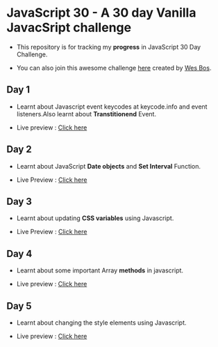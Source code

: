 # JavaScript 30 - A 30 day Vanilla JavacSript challenge

* This repository is for tracking my **progress** in JavaScript 30 Day Challenge.

* You can also join this awesome challenge  [here](https://javascript30.com/) created by [Wes Bos](https://github.com/wesbos).


## Day 1 

 * Learnt about Javascript event keycodes at keycode.info and event listeners.Also learnt about __Transtitionend__ Event.
 
 * Live preview : [Click here](https://kiruthi-1312.github.io/Javascript-30/drumkit/)
 
 
 ## Day 2
 
 * Learnt about JavaScript __Date objects__ and __Set Interval__ Function.
 
 * Live Preview : [Click here](https://kiruthi-1312.github.io/Javascript-30/clock/)


## Day 3

* Learnt about updating __CSS variables__ using Javascript.

* Live Preview :  [Click here](https://kiruthi-1312.github.io/Javascript-30/css_variables/)

## Day 4

* Learnt about some important Array __methods__ in javascript.

* Live preview :  [Click here](https://kiruthi-1312.github.io/Javascript-30/Array/)

## Day 5

* Learnt about changing the style elements using Javascript.

* Live preview :  [Click here](https://kiruthi-1312.github.io/Javascript-30/Flexbox/)
